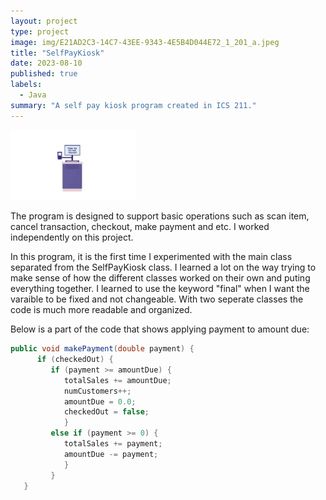 ```yaml
---
layout: project
type: project
image: img/E21AD2C3-14C7-43EE-9343-4E5B4D044E72_1_201_a.jpeg
title: "SelfPayKiosk"
date: 2023-08-10
published: true
labels:
  - Java
summary: "A self pay kiosk program created in ICS 211."
---
```


<img width="200px" class="rounded float-start pe-4" src="../img/5D80B866-6763-4ACB-BA90-6A1E03CD4887_4_5005_c.jpeg">

The program is designed to support basic operations such as scan item, cancel transaction, checkout, make payment and etc. I worked independently on this project. 

In this program, it is the first time I experimented with the main class separated from the SelfPayKiosk class. I learned a lot on the way trying to make sense of how the different classes worked on their own and puting everything together. I learned to use the keyword "final" when I want the varaible to be fixed and not changeable. With two seperate classes the code is much more readable and organized.


Below is a part of the code that shows applying payment to amount due:

```Java
public void makePayment(double payment) {
      if (checkedOut) {
         if (payment >= amountDue) {
            totalSales += amountDue;
            numCustomers++;
            amountDue = 0.0;
            checkedOut = false;
            }
         else if (payment >= 0) {
            totalSales += payment;
            amountDue -= payment;
            }
         }
   }
```
